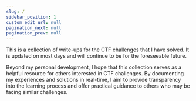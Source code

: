 ```yaml
---
slug: /
sidebar_position: 1
custom_edit_url: null
pagination_next: null
pagination_prev: null
---
```


This is a collection of write-ups for the CTF challenges that I have solved. 
It is updated on most days and will continue to be for the foreseeable future.

Beyond my personal development, I hope that this collection serves as a helpful resource for others interested in CTF challenges.
By documenting my experiences and solutions in real-time, I aim to provide transparency into the learning process and offer practical guidance to others who may be facing similar challenges.

